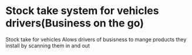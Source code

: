 # Stock take system for vehicles drivers(Business on the go)
 Stock take for vehicles Alows drivers of busisness to mange products they install by scanning them in and out

